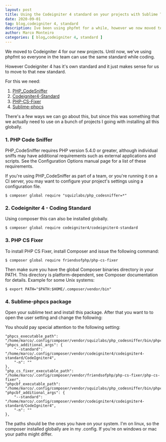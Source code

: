 ```yaml
---
layout: post
title: Using the Codeigniter 4 standard on your projects with Sublime Text 4
date: 2020-09-01
tag: blog,codeigniter 4, standard
description: Ive been using phpfmt for a while, however we now moved to codeigniter 4 that provides actual standards that can be used with sublike
author: Marco Monteiro
categories: [ blog,codeigniter 4, standard ]
---
```


We moved to Codeigniter 4 for our new projects. Until now, we've using phpfmt so everyone in the team can use the same standard while coding. 

However Codeigniter 4 has it's own standard and it just makes sense for us to move to that new standard.

For this we need:

1. [PHP_CodeSniffer](https://github.com/squizlabs/PHP_CodeSniffer/)
1. [Codeigniter4-Standard](https://github.com/codeigniter4/coding-standard)
1. [PHP-CS-Fixer](https://github.com/FriendsOfPhp/PHP-CS-Fixer)
1. [Sublime-phpcs](https://packagecontrol.io/packages/Phpcs)

There's a few ways we can go about this, but since this was something that we actually need to use on a bunch of projects I going with installing all this globally.

### **1. PHP Code Sniffer**

PHP_CodeSniffer requires PHP version 5.4.0 or greater, although individual sniffs may have additional requirements such as external applications and scripts. See the Configuration Options manual page for a list of these requirements.

If you're using PHP_CodeSniffer as part of a team, or you're running it on a CI server, you may want to configure your project's settings using a configuration file.

    $ composer global require "squizlabs/php_codesniffer=*"

### **2. Codeigniter 4 - Coding Standard**

Using composer this can also be installed globally.

    $ composer global require codeigniter4/codeigniter4-standard

### **3. PHP CS Fixer**

To install PHP CS Fixer, install Composer and issue the following command:

    $ composer global require friendsofphp/php-cs-fixer

Then make sure you have the global Composer binaries directory in your PATH. This directory is platform-dependent, see Composer documentation for details. Example for some Unix systems:

    $ export PATH="$PATH:$HOME/.composer/vendor/bin"

### **4. Sublime-phpcs package**

Open your sublime text and install this package. After that you want to to open the user setting and change the following:


You should pay special attention to the following setting: 

    "phpcs_executable_path": "/home/marco/.config/composer/vendor/squizlabs/php_codesniffer/bin/phpcs",
    "phpcs_additional_args": {
        "--standard": "/home/marco/.config/composer/vendor/codeigniter4/codeigniter4-standard/CodeIgniter4",
        "-n": ""
    },
    "php_cs_fixer_executable_path": "/home/marco/.config/composer/vendor/friendsofphp/php-cs-fixer/php-cs-fixer",
    "phpcbf_executable_path": "/home/marco/.config/composer/vendor/squizlabs/php_codesniffer/bin/phpcbf",
    "phpcbf_additional_args": {
        "--standard": "/home/marco/.config/composer/vendor/codeigniter4/codeigniter4-standard/CodeIgniter4",
        "-n": ""
    },

The paths should be the ones you have on your system. I'm on linux, so the composer installed globally are in my .config. If you're on windows or mac your paths might differ.
